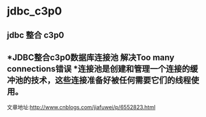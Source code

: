 # jdbc_c3p0
jdbc 整合 c3p0
------------------------------------------
  *JDBC整合c3p0数据库连接池 解决Too many connections错误
  *连接池是创建和管理一个连接的缓冲池的技术，这些连接准备好被任何需要它们的线程使用。
------------------------------------------
  
  文章地址:http://www.cnblogs.com/jiafuwei/p/6552823.html
